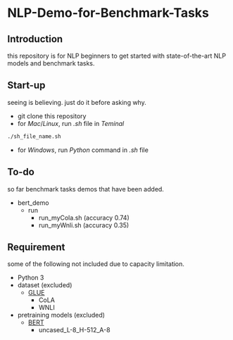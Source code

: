 # NLP-Demo-for-Benchmark-Tasks

## Introduction

this repository is for NLP beginners to get started with state-of-the-art NLP models and benchmark tasks.

## Start-up

 seeing is believing. just do it before asking why.
 - git clone this repository
 - for *Mac*/*Linux*, run *.sh* file in *Teminal*
```bash
./sh_file_name.sh
```
 - for *Windows*, run *Python* command in *.sh* file

## To-do

so far benchmark tasks demos that have been added.
 - bert_demo
   - run
     - run_myCola.sh (accuracy 0.74)
     - run_myWnli.sh (accuracy 0.35)

## Requirement

some of the following not included due to capacity limitation.
 - Python 3
 - dataset (excluded)
   - [GLUE](https://gluebenchmark.com/tasks)
      - CoLA
      - WNLI
 - pretraining models (excluded)
   - [BERT](https://github.com/google-research/bert)
      - uncased_L-8_H-512_A-8
